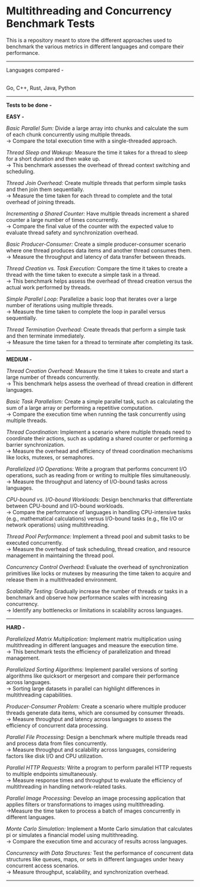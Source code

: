 # Multithreading and Concurrency Benchmark Tests
This is a repository meant to store the different approaches used to benchmark the various metrics in different languages and compare their performance.

----------
Languages compared -

<br>Go, C++, Rust, Java, Python
<br>

----------
__Tests to be done -__

__EASY -__
<br>

_Basic Parallel Sum:_ Divide a large array into chunks and calculate the sum of each chunk concurrently using multiple threads.
<br>-> Compare the total execution time with a single-threaded approach.

_Thread Sleep and Wakeup:_ Measure the time it takes for a thread to sleep for a short duration and then wake up.
<br>-> This benchmark assesses the overhead of thread context switching and scheduling.

_Thread Join Overhead:_ Create multiple threads that perform simple tasks and then join them sequentially.
<br>-> Measure the time taken for each thread to complete and the total overhead of joining threads.

_Incrementing a Shared Counter:_ Have multiple threads increment a shared counter a large number of times concurrently.
<br>-> Compare the final value of the counter with the expected value to evaluate thread safety and synchronization overhead.

_Basic Producer-Consumer:_ Create a simple producer-consumer scenario where one thread produces data items and another thread consumes them.
<br>-> Measure the throughput and latency of data transfer between threads.

_Thread Creation vs. Task Execution:_ Compare the time it takes to create a thread with the time taken to execute a simple task in a thread.
<br>-> This benchmark helps assess the overhead of thread creation versus the actual work performed by threads.

_Simple Parallel Loop:_ Parallelize a basic loop that iterates over a large number of iterations using multiple threads.
<br>-> Measure the time taken to complete the loop in parallel versus sequentially.

_Thread Termination Overhead:_ Create threads that perform a simple task and then terminate immediately.
<br>-> Measure the time taken for a thread to terminate after completing its task.

----------

__MEDIUM -__
<br>

_Thread Creation Overhead:_ Measure the time it takes to create and start a large number of threads concurrently.
<br>-> This benchmark helps assess the overhead of thread creation in different languages.

_Basic Task Parallelism:_ Create a simple parallel task, such as calculating the sum of a large array or performing a repetitive computation.
<br>-> Compare the execution time when running the task concurrently using multiple threads.

_Thread Coordination:_ Implement a scenario where multiple threads need to coordinate their actions, such as updating a shared counter or performing a barrier synchronization.
<br>-> Measure the overhead and efficiency of thread coordination mechanisms like locks, mutexes, or semaphores.

_Parallelized I/O Operations:_ Write a program that performs concurrent I/O operations, such as reading from or writing to multiple files simultaneously.
<br>-> Measure the throughput and latency of I/O-bound tasks across languages.

_CPU-bound vs. I/O-bound Workloads:_ Design benchmarks that differentiate between CPU-bound and I/O-bound workloads.
<br>-> Compare the performance of languages in handling CPU-intensive tasks (e.g., mathematical calculations) versus I/O-bound tasks (e.g., file I/O or network operations) using multithreading.

_Thread Pool Performance:_ Implement a thread pool and submit tasks to be executed concurrently.
<br>-> Measure the overhead of task scheduling, thread creation, and resource management in maintaining the thread pool.

_Concurrency Control Overhead:_ Evaluate the overhead of synchronization primitives like locks or mutexes by measuring the time taken to acquire and release them in a multithreaded environment.

_Scalability Testing:_ Gradually increase the number of threads or tasks in a benchmark and observe how performance scales with increasing concurrency.
<br>-> Identify any bottlenecks or limitations in scalability across languages.

----------

__HARD -__
<br>

_Parallelized Matrix Multiplication:_ Implement matrix multiplication using multithreading in different languages and measure the execution time.
<br>-> This benchmark tests the efficiency of parallelization and thread management.

_Parallelized Sorting Algorithms:_ Implement parallel versions of sorting algorithms like quicksort or mergesort and compare their performance across languages.
<br>-> Sorting large datasets in parallel can highlight differences in multithreading capabilities.

_Producer-Consumer Problem:_ Create a scenario where multiple producer threads generate data items, which are consumed by consumer threads.
<br>-> Measure throughput and latency across languages to assess the efficiency of concurrent data processing.

_Parallel File Processing:_ Design a benchmark where multiple threads read and process data from files concurrently.
<br>-> Measure throughput and scalability across languages, considering factors like disk I/O and CPU utilization.

_Parallel HTTP Requests:_ Write a program to perform parallel HTTP requests to multiple endpoints simultaneously.
<br>-> Measure response times and throughput to evaluate the efficiency of multithreading in handling network-related tasks.

_Parallel Image Processing:_ Develop an image processing application that applies filters or transformations to images using multithreading.
<br>->Measure the time taken to process a batch of images concurrently in different languages.

_Monte Carlo Simulation:_ Implement a Monte Carlo simulation that calculates pi or simulates a financial model using multithreading.
<br>-> Compare the execution time and accuracy of results across languages.

_Concurrency with Data Structures:_ Test the performance of concurrent data structures like queues, maps, or sets in different languages under heavy concurrent access scenarios.
<br>-> Measure throughput, scalability, and synchronization overhead.

----------

